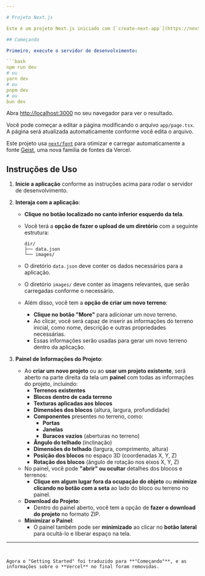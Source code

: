 ```yaml
---

# Projeto Next.js

Este é um projeto Next.js iniciado com [`create-next-app`](https://nextjs.org/docs/app/api-reference/cli/create-next-app).

## Começando

Primeiro, execute o servidor de desenvolvimento:

```bash
npm run dev
# ou
yarn dev
# ou
pnpm dev
# ou
bun dev
```

Abra [http://localhost:3000](http://localhost:3000) no seu navegador para ver o resultado.

Você pode começar a editar a página modificando o arquivo `app/page.tsx`. A página será atualizada automaticamente conforme você edita o arquivo.

Este projeto usa [`next/font`](https://nextjs.org/docs/app/building-your-application/optimizing/fonts) para otimizar e carregar automaticamente a fonte [Geist](https://vercel.com/font), uma nova família de fontes da Vercel.

## Instruções de Uso

1. **Inicie a aplicação** conforme as instruções acima para rodar o servidor de desenvolvimento.

2. **Interaja com a aplicação**:
    - **Clique no botão localizado no canto inferior esquerdo da tela**.
    - Você terá a **opção de fazer o upload de um diretório** com a seguinte estrutura:
        ```
        dir/
        ├── data.json
        └── images/
        ```
    - O diretório `data.json` deve conter os dados necessários para a aplicação.
    - O diretório `images/` deve conter as imagens relevantes, que serão carregadas conforme o necessário.
  
    - Além disso, você tem a **opção de criar um novo terreno**:
        - **Clique no botão "More"** para adicionar um novo terreno.
        - Ao clicar, você será capaz de inserir as informações do terreno inicial, como nome, descrição e outras propriedades necessárias.
        - Essas informações serão usadas para gerar um novo terreno dentro da aplicação.

3. **Painel de Informações do Projeto**:
    - Ao **criar um novo projeto** ou ao **usar um projeto existente**, será aberto na parte direita da tela um **painel** com todas as informações do projeto, incluindo:
        - **Terrenos existentes**
        - **Blocos dentro de cada terreno**
        - **Texturas aplicadas aos blocos**
        - **Dimensões dos blocos** (altura, largura, profundidade)
        - **Componentes** presentes no terreno, como:
          - **Portas**
          - **Janelas**
          - **Buracos vazios** (aberturas no terreno)
        - **Ângulo do telhado** (inclinação)
        - **Dimensões do telhado** (largura, comprimento, altura)
        - **Posição dos blocos** no espaço 3D (coordenadas X, Y, Z)
        - **Rotação dos blocos** (ângulo de rotação nos eixos X, Y, Z)
    - No painel, você pode **"abrir" ou ocultar** detalhes dos blocos e terrenos:
        - **Clique em algum lugar fora da ocupação do objeto** ou **minimize clicando no botão com a seta** ao lado do bloco ou terreno no painel.
    - **Download do Projeto**:
        - Dentro do painel aberto, você tem a opção de **fazer o download do projeto** no formato ZIP.
    - **Minimizar o Painel**:
        - O painel também pode ser **minimizado** ao clicar no **botão lateral** para ocultá-lo e liberar espaço na tela.

---
```


Agora o "Getting Started" foi traduzido para **"Começando"**, e as informações sobre o **Vercel** no final foram removidas.
